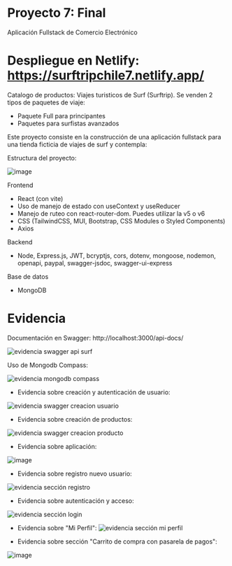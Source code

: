 # Proyecto 7: Final


Aplicación Fullstack de Comercio Electrónico

# Despliegue en Netlify: https://surftripchile7.netlify.app/

Catalogo de productos: Viajes turisticos de Surf (Surftrip). Se venden 2 tipos de paquetes de viaje:
- Paquete Full para principantes
- Paquetes para surfistas avanzados

Este proyecto consiste en la construcción de una aplicación fullstack para una tienda ficticia de viajes de surf y contempla:

Estructura del proyecto:

![image](https://github.com/user-attachments/assets/986cd246-5f99-4105-82f8-0426d42b32b7)



Frontend

- React (con vite)
- Uso de manejo de estado con useContext y useReducer
- Manejo de ruteo con react-router-dom. Puedes utilizar la v5 o v6
- CSS (TailwindCSS, MUI, Bootstrap, CSS Modules o Styled Components)
- Axios


Backend

- Node, Express.js, JWT, bcryptjs, cors, dotenv, mongoose, nodemon, openapi, paypal, swagger-jsdoc, swagger-ui-express


Base de datos

- MongoDB


# Evidencia

Documentación en Swagger: http://localhost:3000/api-docs/

![evidencia swagger api surf](https://github.com/user-attachments/assets/3a2225f4-1aa7-4f1b-8a69-d3f8f8818b4d)


Uso de Mongodb Compass:

![evidencia mongodb compass](https://github.com/user-attachments/assets/5ee52c97-20d9-45e0-b35d-53878801fd1b)



- Evidencia sobre creación y autenticación de usuario:

![evidencia swagger creacion usuario](https://github.com/user-attachments/assets/5d85d2ba-e75e-4a0d-983d-e9721530c005)

- Evidencia sobre creación de productos:

![evidencia swagger creacion producto](https://github.com/user-attachments/assets/502d4d82-a9d2-496b-a5e8-9e9d4f72e7bc)

- Evidencia sobre aplicación:

![image](https://github.com/user-attachments/assets/000e4c63-bdaf-441f-aa45-9482e783f51a)


- Evidencia sobre registro nuevo usuario:

![evidencia sección registro](https://github.com/user-attachments/assets/8a6ff51b-07e9-4cd1-9416-03714aebdc21)


- Evidencia sobre autenticación y acceso:

![evidencia sección login](https://github.com/user-attachments/assets/53a7baab-737d-43c0-b36f-a7c20e480db5)


- Evidencia sobre "Mi Perfil":
![evidencia sección mi perfil](https://github.com/user-attachments/assets/ad4cd4b7-a57e-4ba9-b9f0-6e06608e6f6c)


- Evidencia sobre sección "Carrito de compra con pasarela de pagos":

![image](https://github.com/user-attachments/assets/52c307ec-ffc2-4439-bfca-d6ada46ffacf)



